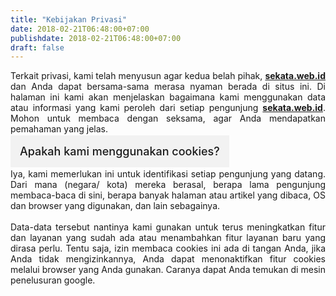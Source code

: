 ```yaml
---
title: "Kebijakan Privasi"
date: 2018-02-21T06:48:00+07:00
publishdate: 2018-02-21T06:48:00+07:00
draft: false
---
```


<div style="text-align: justify;">
Terkait privasi, kami telah menyusun agar kedua belah pihak, <a href="http://sekata.web.id/"><b>sekata.web.id</b></a> dan Anda dapat bersama-sama merasa nyaman berada di situs ini. Di halaman ini kami akan menjelaskan bagaimana kami menggunakan data atau informasi yang kami peroleh dari setiap pengunjung <a href="http://sekata.web.id/"><b>sekata.web.id</b></a>. Mohon untuk membaca dengan seksama, agar Anda mendapatkan pemahaman yang jelas.</div>
<br>
<div style="text-align: justify;">
<span style="background: #f2f2f2; font-size: large; padding: 15px;font-weight:500;">Apakah kami menggunakan cookies?</span>
</div>
<br>
<div style="text-align: justify;">
Iya, kami memerlukan ini untuk identifikasi setiap pengunjung yang datang. Dari mana (negara/ kota) mereka berasal, berapa lama pengunjung membaca-baca di sini, berapa banyak halaman atau artikel yang dibaca, OS dan browser yang digunakan, dan lain sebagainya.
</div>
<br>
<div style="text-align: justify;">
Data-data tersebut nantinya kami gunakan untuk terus meningkatkan fitur dan layanan yang sudah ada atau menambahkan fitur layanan baru yang dirasa perlu. Tentu saja, izin membaca cookies ini ada di tangan Anda, jika Anda tidak mengizinkannya, Anda dapat menonaktifkan fitur cookies melalui browser yang Anda gunakan. Caranya dapat Anda temukan di mesin penelusuran google.</div>
</div>

<style type="text/css">
.col-md-2, .pl-0 {display:none!important;}
.flex-first {-webkit-box-ordinal-group: 0;
-webkit-order: 1;
-ms-flex-order: 1;
order: 1;
margin: 0 auto;
}
</style>
